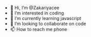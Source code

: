 - 👋 Hi, I’m @Zakariyacee
- 👀 I’m interested in coding
- 🌱 I’m currently learning javascript
- 💞️ I’m looking to collaborate on code
- 📫 How to reach me phone

<!---
Zakariyacee/Zakariyacee is a ✨ special ✨ repository because its `README.md` (this file) appears on your GitHub profile.
You can click the Preview link to take a look at your changes.
--->
